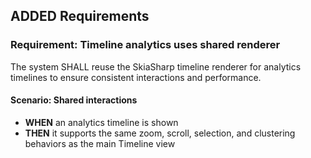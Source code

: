 ## ADDED Requirements
### Requirement: Timeline analytics uses shared renderer
The system SHALL reuse the SkiaSharp timeline renderer for analytics timelines to ensure consistent interactions and performance.

#### Scenario: Shared interactions
- **WHEN** an analytics timeline is shown
- **THEN** it supports the same zoom, scroll, selection, and clustering behaviors as the main Timeline view


